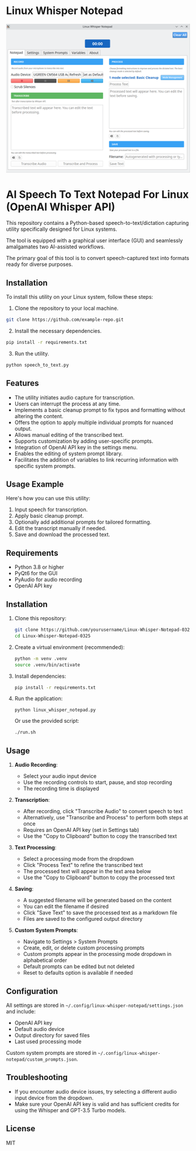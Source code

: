 # Linux Whisper Notepad
 
 ![alt text](screenshots/v1/1.png)

# AI Speech To Text Notepad For Linux (OpenAI Whisper API)

This repository contains a Python-based speech-to-text/dictation capturing utility specifically designed for Linux systems. 

The tool is equipped with a graphical user interface (GUI) and seamlessly amalgamates two AI-assisted workflows. 

The primary goal of this tool is to convert speech-captured text into formats ready for diverse purposes.

## Installation

To install this utility on your Linux system, follow these steps:

1. Clone the repository to your local machine.
```bash
git clone https://github.com/example-repo.git
```

2. Install the necessary dependencies.
```bash
pip install -r requirements.txt
```

3. Run the utility.
```bash
python speech_to_text.py
```

## Features

- The utility initiates audio capture for transcription.
- Users can interrupt the process at any time.
- Implements a basic cleanup prompt to fix typos and formatting without altering the content.
- Offers the option to apply multiple individual prompts for nuanced output.
- Allows manual editing of the transcribed text.
- Supports customization by adding user-specific prompts.
- Integration of OpenAI API key in the settings menu.
- Enables the editing of system prompt library.
- Facilitates the addition of variables to link recurring information with specific system prompts.

## Usage Example

Here's how you can use this utility:

1. Input speech for transcription.
2. Apply basic cleanup prompt.
3. Optionally add additional prompts for tailored formatting.
4. Edit the transcript manually if needed.
5. Save and download the processed text.
 
 
## Requirements

- Python 3.8 or higher
- PyQt6 for the GUI
- PyAudio for audio recording
- OpenAI API key

## Installation

1. Clone this repository:
   ```bash
   git clone https://github.com/yourusername/Linux-Whisper-Notepad-0325.git
   cd Linux-Whisper-Notepad-0325
   ```

2. Create a virtual environment (recommended):
   ```bash
   python -m venv .venv
   source .venv/bin/activate
   ```

3. Install dependencies:
   ```bash
   pip install -r requirements.txt
   ```

3. Run the application:
   ```
   python linux_whisper_notepad.py
   ```
   
   Or use the provided script:
   ```bash
   ./run.sh
   ```

## Usage

1. **Audio Recording**:
   - Select your audio input device
   - Use the recording controls to start, pause, and stop recording
   - The recording time is displayed

2. **Transcription**:
   - After recording, click "Transcribe Audio" to convert speech to text
   - Alternatively, use "Transcribe and Process" to perform both steps at once
   - Requires an OpenAI API key (set in Settings tab)
   - Use the "Copy to Clipboard" button to copy the transcribed text

3. **Text Processing**:
   - Select a processing mode from the dropdown
   - Click "Process Text" to refine the transcribed text
   - The processed text will appear in the text area below
   - Use the "Copy to Clipboard" button to copy the processed text

4. **Saving**:
   - A suggested filename will be generated based on the content
   - You can edit the filename if desired
   - Click "Save Text" to save the processed text as a markdown file
   - Files are saved to the configured output directory

5. **Custom System Prompts**:
   - Navigate to Settings > System Prompts
   - Create, edit, or delete custom processing prompts
   - Custom prompts appear in the processing mode dropdown in alphabetical order
   - Default prompts can be edited but not deleted
   - Reset to defaults option is available if needed

## Configuration

All settings are stored in `~/.config/linux-whisper-notepad/settings.json` and include:
- OpenAI API key
- Default audio device
- Output directory for saved files
- Last used processing mode

Custom system prompts are stored in `~/.config/linux-whisper-notepad/custom_prompts.json`.

## Troubleshooting

- If you encounter audio device issues, try selecting a different audio input device from the dropdown.
- Make sure your OpenAI API key is valid and has sufficient credits for using the Whisper and GPT-3.5 Turbo models.

## License

MIT